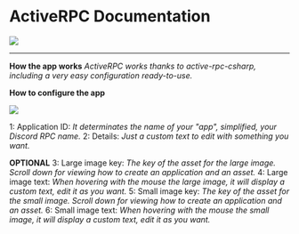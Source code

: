 # ActiveRPC Documentation
![](https://github.com/Just1diaxx/ActiveRPCDocs/assets/157634021/524d59fb-1140-4b56-9d1c-1f33347b520e)

---

**How the app works**
_ActiveRPC works thanks to active-rpc-csharp, including a very easy configuration ready-to-use._

**How to configure the app**

![](https://github.com/Just1diaxx/ActiveRPCDocs/assets/157634021/6ade20f6-0f92-4a6d-a755-7fa5c827cefd)

1: Application ID: _It determinates the name of your "app", simplified, your Discord RPC name._
2: Details: _Just a custom text to edit with something you want._

**OPTIONAL**
3: Large image key: _The key of the asset for the large image. Scroll down for viewing how to create an application and an asset._
4: Large image text: _When hovering with the mouse the large image, it will display a custom text, edit it as you want._
5: Small image key: _The key of the asset for the small image. Scroll down for viewing how to create an application and an asset._
6: Small image text: _When hovering with the mouse the small image, it will display a custom text, edit it as you want._
